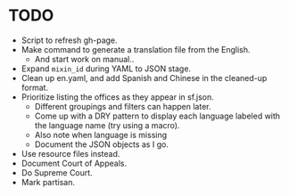 TODO
====

* Script to refresh gh-page.
* Make command to generate a translation file from the English.
  - And start work on manual..
* Expand `mixin_id` during YAML to JSON stage.
* Clean up en.yaml, and add Spanish and Chinese in the cleaned-up format.
* Prioritize listing the offices as they appear in sf.json.
  - Different groupings and filters can happen later.
  - Come up with a DRY pattern to display each language labeled
    with the language name (try using a macro).
  - Also note when language is missing
  - Document the JSON objects as I go.
* Use resource files instead.
* Document Court of Appeals.
* Do Supreme Court.
* Mark partisan.
